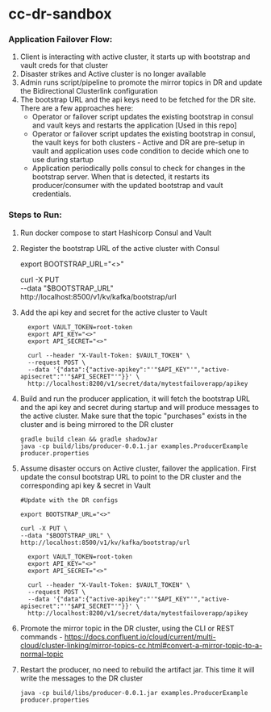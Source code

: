 # cc-dr-sandbox

### Application Failover Flow:
1) Client is interacting with active cluster, it starts up with bootstrap and vault creds for that cluster
2) Disaster strikes and Active cluster is no longer available
3) Admin runs script/pipeline to promote the mirror topics in DR and update the Bidirectional Clusterlink configuration
4) The bootstrap URL and the api keys need to be fetched for the DR site. There are a few approaches here:
    * Operator or failover script updates the existing bootstrap in consul and vault keys and restarts the application [Used in this repo]
    * Operator or failover script updates the existing bootstrap in consul, the vault keys for both clusters - Active and DR are pre-setup in vault and application uses code condition to decide which one to use during startup
    * Application periodically polls consul to check for changes in the bootstrap server. When that is detected, it restarts its producer/consumer with the updated bootstrap and vault credentials.

### Steps to Run:

1) Run docker compose to start Hashicorp Consul and Vault
2) Register the bootstrap URL of the active cluster with Consul

   
      export BOOTSTRAP_URL="<>"

      curl -X PUT \
      --data "$BOOTSTRAP_URL" \
      http://localhost:8500/v1/kv/kafka/bootstrap/url

3) Add the api key and secret for the active cluster to Vault

         export VAULT_TOKEN=root-token
         export API_KEY="<>"
         export API_SECRET="<>"
         
         curl --header "X-Vault-Token: $VAULT_TOKEN" \
         --request POST \
         --data '{"data":{"active-apikey":"'"$API_KEY"'","active-apisecret":"'"$API_SECRET"'"}}' \
         http://localhost:8200/v1/secret/data/mytestfailoverapp/apikey

4) Build and run the producer application, it will fetch the bootstrap URL and the api key and secret during startup and will produce messages to the active cluster. Make sure that the topic "purchases" exists in the cluster and is being mirrored to the DR cluster 

       gradle build clean && gradle shadowJar
       java -cp build/libs/producer-0.0.1.jar examples.ProducerExample producer.properties

5) Assume disaster occurs on Active cluster, failover the application. First update the consul bootstrap URL to point to the DR cluster and the corresponding api key & secret in Vault

       #Update with the DR configs
       
       export BOOTSTRAP_URL="<>"

       curl -X PUT \
       --data "$BOOTSTRAP_URL" \
       http://localhost:8500/v1/kv/kafka/bootstrap/url

         export VAULT_TOKEN=root-token
         export API_KEY="<>"
         export API_SECRET="<>"
         
         curl --header "X-Vault-Token: $VAULT_TOKEN" \
         --request POST \
         --data '{"data":{"active-apikey":"'"$API_KEY"'","active-apisecret":"'"$API_SECRET"'"}}' \
         http://localhost:8200/v1/secret/data/mytestfailoverapp/apikey

6) Promote the mirror topic in the DR cluster, using the CLI or REST commands - https://docs.confluent.io/cloud/current/multi-cloud/cluster-linking/mirror-topics-cc.html#convert-a-mirror-topic-to-a-normal-topic


7) Restart the producer, no need to rebuild the artifact jar. This time it will write the messages to the DR cluster
      
       java -cp build/libs/producer-0.0.1.jar examples.ProducerExample producer.properties